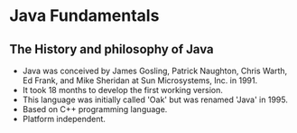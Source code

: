 # Java Fundamentals

## The History and philosophy of Java

- Java was conceived by James Gosling, Patrick Naughton, Chris Warth, Ed Frank, and Mike Sheridan at Sun Microsystems, Inc. in 1991. 
- It took 18 months to develop the first working version. 
- This language was initially called 'Oak' but was renamed 'Java' in 1995.
- Based on C++ programming language.
- Platform independent.
